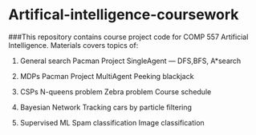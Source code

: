 # Artifical-intelligence-coursework

###This repository contains course project code for COMP 557 Artificial Intelligence. Materials covers topics of:

1. General search
	Pacman Project
		SingleAgent — DFS,BFS, A*search

2. MDPs
	Pacman Project
		MultiAgent
	Peeking blackjack

3. CSPs
	N-queens problem
	Zebra problem
	Course schedule

4. Bayesian Network
	Tracking cars by particle filtering

5. Supervised ML
	Spam classification
	Image classification
